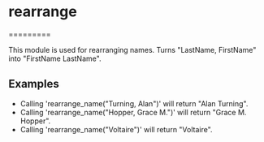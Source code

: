 # rearrange
=========

This module is used for rearranging names.
Turns "LastName, FirstName" into "FirstName LastName".

## Examples

* Calling 'rearrange_name("Turning, Alan")' will return "Alan Turning".
* Calling 'rearrange_name("Hopper, Grace M.")' will return "Grace M. Hopper".
* Calling 'rearrange_name("Voltaire")' will return "Voltaire".